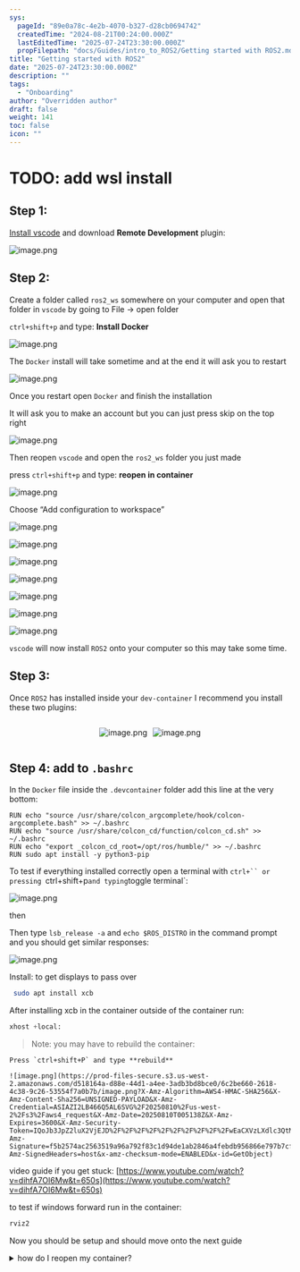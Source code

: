 ```yaml
---
sys:
  pageId: "89e0a78c-4e2b-4070-b327-d28cb0694742"
  createdTime: "2024-08-21T00:24:00.000Z"
  lastEditedTime: "2025-07-24T23:30:00.000Z"
  propFilepath: "docs/Guides/intro_to_ROS2/Getting started with ROS2.md"
title: "Getting started with ROS2"
date: "2025-07-24T23:30:00.000Z"
description: ""
tags:
  - "Onboarding"
author: "Overridden author"
draft: false
weight: 141
toc: false
icon: ""
---
```


# TODO: add wsl install

## Step 1:

[Install vscode](https://code.visualstudio.com/download) and download **Remote Development** plugin:

![image.png](https://prod-files-secure.s3.us-west-2.amazonaws.com/d518164a-d88e-44d1-a4ee-3adb3bd8bce0/efb52993-1881-4a40-b95e-6f020334f022/image.png?X-Amz-Algorithm=AWS4-HMAC-SHA256&X-Amz-Content-Sha256=UNSIGNED-PAYLOAD&X-Amz-Credential=ASIAZI2LB466URRYOB53%2F20250810%2Fus-west-2%2Fs3%2Faws4_request&X-Amz-Date=20250810T005133Z&X-Amz-Expires=3600&X-Amz-Security-Token=IQoJb3JpZ2luX2VjEJD%2F%2F%2F%2F%2F%2F%2F%2F%2F%2FwEaCXVzLXdlc3QtMiJGMEQCIFc9XoQnR8xN3sCakMi%2BYtEd%2BjEgqkusExcrKStmtWRXAiAVoQa0fW9ifr3sM0KLMubVGQE2XNRgGiDSDxITjqrnlSqIBAjJ%2F%2F%2F%2F%2F%2F%2F%2F%2F%2F8BEAAaDDYzNzQyMzE4MzgwNSIMNGOqPDd33EYD5HBUKtwD4FiUP65chEFWsaApGdaG2e6JODXncTr5yqXVd8PnVxhjMDDkx38thn8g14LiwjWqhLDdRBqPIyOZ3M7cIuM8r7USFgnalM%2B4qLOj%2BXF65UL7jbzEDKod6jE75KSrp%2FqdaHN85wvj%2FJcO0OLVYmV3U4K%2FH9p1BxM7EvSqJx%2Fyey5yEZCCn4EYftnV1AK1dafoyKpbsOFmHBxVvUYtje4wQU%2FOxdurOyo7k56hKhQQJSg3GDgWORveqoQmtHd4UjPHlssZ05ib%2BSStsiAgA9iYgYKM8L75uEvghuZqvefMZKcfz53Fvy7KJCAOAXeXUC%2FF3avgr5bjCKMHagS7bezIopAgqpfisNlP6P0I0a2zZ1TUW%2BhkBI1m615dwj8DxgH%2F7RtSiryMxVR9V%2BoaPM%2FvY0AjTRzC7J4VOnWrN1g5yWfOk6lvYzwZRS4kpTSR7IgvOB8kysHnbbEGb82Yu8hXXT9LAsvfd4x4mknBiviS1%2BnYVSjC%2BLE5FVNgK4j3JN2oYWToHkAIDyy7ZbQStu0lr4c5DviC2NdcIg5zQc9HeCwVBI4AyF1VemAVcoi5XjeWMthrndD%2BYJTqaFRbTRtOHwscpN5ilyOnqNeHIBXeBKYI7AjAgUhGfAAWUFcwurLfxAY6pgGUCKelCQ9nZ9Bj158JSivbG%2Fa1MKjHfn29jCRWepO3FWTFEGDoBxzZUt1MlMlIWWbgwy2qgiqwDi9wyIyU55JgNKy6AMyo2iz2XwlxUK%2Bhw0bm6SB5qOtmWa5XPluNlAtINmfQjKUtJPsYlpZ2GP4J0KQyL72LQ%2BL8VMPueFw%2FxBhB%2F9MK0w%2FK5NrTs%2BKkE%2FXDAWmRJJpM4Ey42Vu0vJe9yX9YAOjF&X-Amz-Signature=8cb73f29281494f1e9ba010e120d5f12f2bf3431d8a25525e5d3a4245f258721&X-Amz-SignedHeaders=host&x-amz-checksum-mode=ENABLED&x-id=GetObject)

## Step 2:

Create a folder called `ros2_ws` somewhere on your computer and open that folder in `vscode` by going to File → open folder 

`ctrl+shift+p` and type: **Install Docker**

![image.png](https://prod-files-secure.s3.us-west-2.amazonaws.com/d518164a-d88e-44d1-a4ee-3adb3bd8bce0/2269dc0e-1cd5-47ff-bceb-c04ad9b2eab0/image.png?X-Amz-Algorithm=AWS4-HMAC-SHA256&X-Amz-Content-Sha256=UNSIGNED-PAYLOAD&X-Amz-Credential=ASIAZI2LB466URRYOB53%2F20250810%2Fus-west-2%2Fs3%2Faws4_request&X-Amz-Date=20250810T005133Z&X-Amz-Expires=3600&X-Amz-Security-Token=IQoJb3JpZ2luX2VjEJD%2F%2F%2F%2F%2F%2F%2F%2F%2F%2FwEaCXVzLXdlc3QtMiJGMEQCIFc9XoQnR8xN3sCakMi%2BYtEd%2BjEgqkusExcrKStmtWRXAiAVoQa0fW9ifr3sM0KLMubVGQE2XNRgGiDSDxITjqrnlSqIBAjJ%2F%2F%2F%2F%2F%2F%2F%2F%2F%2F8BEAAaDDYzNzQyMzE4MzgwNSIMNGOqPDd33EYD5HBUKtwD4FiUP65chEFWsaApGdaG2e6JODXncTr5yqXVd8PnVxhjMDDkx38thn8g14LiwjWqhLDdRBqPIyOZ3M7cIuM8r7USFgnalM%2B4qLOj%2BXF65UL7jbzEDKod6jE75KSrp%2FqdaHN85wvj%2FJcO0OLVYmV3U4K%2FH9p1BxM7EvSqJx%2Fyey5yEZCCn4EYftnV1AK1dafoyKpbsOFmHBxVvUYtje4wQU%2FOxdurOyo7k56hKhQQJSg3GDgWORveqoQmtHd4UjPHlssZ05ib%2BSStsiAgA9iYgYKM8L75uEvghuZqvefMZKcfz53Fvy7KJCAOAXeXUC%2FF3avgr5bjCKMHagS7bezIopAgqpfisNlP6P0I0a2zZ1TUW%2BhkBI1m615dwj8DxgH%2F7RtSiryMxVR9V%2BoaPM%2FvY0AjTRzC7J4VOnWrN1g5yWfOk6lvYzwZRS4kpTSR7IgvOB8kysHnbbEGb82Yu8hXXT9LAsvfd4x4mknBiviS1%2BnYVSjC%2BLE5FVNgK4j3JN2oYWToHkAIDyy7ZbQStu0lr4c5DviC2NdcIg5zQc9HeCwVBI4AyF1VemAVcoi5XjeWMthrndD%2BYJTqaFRbTRtOHwscpN5ilyOnqNeHIBXeBKYI7AjAgUhGfAAWUFcwurLfxAY6pgGUCKelCQ9nZ9Bj158JSivbG%2Fa1MKjHfn29jCRWepO3FWTFEGDoBxzZUt1MlMlIWWbgwy2qgiqwDi9wyIyU55JgNKy6AMyo2iz2XwlxUK%2Bhw0bm6SB5qOtmWa5XPluNlAtINmfQjKUtJPsYlpZ2GP4J0KQyL72LQ%2BL8VMPueFw%2FxBhB%2F9MK0w%2FK5NrTs%2BKkE%2FXDAWmRJJpM4Ey42Vu0vJe9yX9YAOjF&X-Amz-Signature=a88f3a2dc2a1bb6c2a634c37a060f35ff2f7cf6cf9aa059b6d7eeb4ba28e29a5&X-Amz-SignedHeaders=host&x-amz-checksum-mode=ENABLED&x-id=GetObject)

The `Docker` install will take sometime and at the end it will ask you to restart

![image.png](https://prod-files-secure.s3.us-west-2.amazonaws.com/d518164a-d88e-44d1-a4ee-3adb3bd8bce0/ed233f78-be33-4b1f-b89c-9c346c0e961e/image.png?X-Amz-Algorithm=AWS4-HMAC-SHA256&X-Amz-Content-Sha256=UNSIGNED-PAYLOAD&X-Amz-Credential=ASIAZI2LB466URRYOB53%2F20250810%2Fus-west-2%2Fs3%2Faws4_request&X-Amz-Date=20250810T005133Z&X-Amz-Expires=3600&X-Amz-Security-Token=IQoJb3JpZ2luX2VjEJD%2F%2F%2F%2F%2F%2F%2F%2F%2F%2FwEaCXVzLXdlc3QtMiJGMEQCIFc9XoQnR8xN3sCakMi%2BYtEd%2BjEgqkusExcrKStmtWRXAiAVoQa0fW9ifr3sM0KLMubVGQE2XNRgGiDSDxITjqrnlSqIBAjJ%2F%2F%2F%2F%2F%2F%2F%2F%2F%2F8BEAAaDDYzNzQyMzE4MzgwNSIMNGOqPDd33EYD5HBUKtwD4FiUP65chEFWsaApGdaG2e6JODXncTr5yqXVd8PnVxhjMDDkx38thn8g14LiwjWqhLDdRBqPIyOZ3M7cIuM8r7USFgnalM%2B4qLOj%2BXF65UL7jbzEDKod6jE75KSrp%2FqdaHN85wvj%2FJcO0OLVYmV3U4K%2FH9p1BxM7EvSqJx%2Fyey5yEZCCn4EYftnV1AK1dafoyKpbsOFmHBxVvUYtje4wQU%2FOxdurOyo7k56hKhQQJSg3GDgWORveqoQmtHd4UjPHlssZ05ib%2BSStsiAgA9iYgYKM8L75uEvghuZqvefMZKcfz53Fvy7KJCAOAXeXUC%2FF3avgr5bjCKMHagS7bezIopAgqpfisNlP6P0I0a2zZ1TUW%2BhkBI1m615dwj8DxgH%2F7RtSiryMxVR9V%2BoaPM%2FvY0AjTRzC7J4VOnWrN1g5yWfOk6lvYzwZRS4kpTSR7IgvOB8kysHnbbEGb82Yu8hXXT9LAsvfd4x4mknBiviS1%2BnYVSjC%2BLE5FVNgK4j3JN2oYWToHkAIDyy7ZbQStu0lr4c5DviC2NdcIg5zQc9HeCwVBI4AyF1VemAVcoi5XjeWMthrndD%2BYJTqaFRbTRtOHwscpN5ilyOnqNeHIBXeBKYI7AjAgUhGfAAWUFcwurLfxAY6pgGUCKelCQ9nZ9Bj158JSivbG%2Fa1MKjHfn29jCRWepO3FWTFEGDoBxzZUt1MlMlIWWbgwy2qgiqwDi9wyIyU55JgNKy6AMyo2iz2XwlxUK%2Bhw0bm6SB5qOtmWa5XPluNlAtINmfQjKUtJPsYlpZ2GP4J0KQyL72LQ%2BL8VMPueFw%2FxBhB%2F9MK0w%2FK5NrTs%2BKkE%2FXDAWmRJJpM4Ey42Vu0vJe9yX9YAOjF&X-Amz-Signature=8880492629cf4e746d2980e9d78bd04af271658dc32b65698d961c02f4ea26f9&X-Amz-SignedHeaders=host&x-amz-checksum-mode=ENABLED&x-id=GetObject)

Once you restart open `Docker` and finish the installation

It will ask you to make an account but you can just press skip on the top right

![image.png](https://prod-files-secure.s3.us-west-2.amazonaws.com/d518164a-d88e-44d1-a4ee-3adb3bd8bce0/21010ad9-1659-4fd9-9f59-9932a09b2a3d/image.png?X-Amz-Algorithm=AWS4-HMAC-SHA256&X-Amz-Content-Sha256=UNSIGNED-PAYLOAD&X-Amz-Credential=ASIAZI2LB466URRYOB53%2F20250810%2Fus-west-2%2Fs3%2Faws4_request&X-Amz-Date=20250810T005133Z&X-Amz-Expires=3600&X-Amz-Security-Token=IQoJb3JpZ2luX2VjEJD%2F%2F%2F%2F%2F%2F%2F%2F%2F%2FwEaCXVzLXdlc3QtMiJGMEQCIFc9XoQnR8xN3sCakMi%2BYtEd%2BjEgqkusExcrKStmtWRXAiAVoQa0fW9ifr3sM0KLMubVGQE2XNRgGiDSDxITjqrnlSqIBAjJ%2F%2F%2F%2F%2F%2F%2F%2F%2F%2F8BEAAaDDYzNzQyMzE4MzgwNSIMNGOqPDd33EYD5HBUKtwD4FiUP65chEFWsaApGdaG2e6JODXncTr5yqXVd8PnVxhjMDDkx38thn8g14LiwjWqhLDdRBqPIyOZ3M7cIuM8r7USFgnalM%2B4qLOj%2BXF65UL7jbzEDKod6jE75KSrp%2FqdaHN85wvj%2FJcO0OLVYmV3U4K%2FH9p1BxM7EvSqJx%2Fyey5yEZCCn4EYftnV1AK1dafoyKpbsOFmHBxVvUYtje4wQU%2FOxdurOyo7k56hKhQQJSg3GDgWORveqoQmtHd4UjPHlssZ05ib%2BSStsiAgA9iYgYKM8L75uEvghuZqvefMZKcfz53Fvy7KJCAOAXeXUC%2FF3avgr5bjCKMHagS7bezIopAgqpfisNlP6P0I0a2zZ1TUW%2BhkBI1m615dwj8DxgH%2F7RtSiryMxVR9V%2BoaPM%2FvY0AjTRzC7J4VOnWrN1g5yWfOk6lvYzwZRS4kpTSR7IgvOB8kysHnbbEGb82Yu8hXXT9LAsvfd4x4mknBiviS1%2BnYVSjC%2BLE5FVNgK4j3JN2oYWToHkAIDyy7ZbQStu0lr4c5DviC2NdcIg5zQc9HeCwVBI4AyF1VemAVcoi5XjeWMthrndD%2BYJTqaFRbTRtOHwscpN5ilyOnqNeHIBXeBKYI7AjAgUhGfAAWUFcwurLfxAY6pgGUCKelCQ9nZ9Bj158JSivbG%2Fa1MKjHfn29jCRWepO3FWTFEGDoBxzZUt1MlMlIWWbgwy2qgiqwDi9wyIyU55JgNKy6AMyo2iz2XwlxUK%2Bhw0bm6SB5qOtmWa5XPluNlAtINmfQjKUtJPsYlpZ2GP4J0KQyL72LQ%2BL8VMPueFw%2FxBhB%2F9MK0w%2FK5NrTs%2BKkE%2FXDAWmRJJpM4Ey42Vu0vJe9yX9YAOjF&X-Amz-Signature=fa4e2654a45c34d0bec384dd9eabebec38a41231cd8b4fb7fc6ed7bd48c46951&X-Amz-SignedHeaders=host&x-amz-checksum-mode=ENABLED&x-id=GetObject)

Then reopen `vscode` and open the `ros2_ws` folder you just made

press `ctrl+shift+p` and type: **reopen in container**

![image.png](https://prod-files-secure.s3.us-west-2.amazonaws.com/d518164a-d88e-44d1-a4ee-3adb3bd8bce0/4e93b8c2-41ad-488c-8095-c74205196118/image.png?X-Amz-Algorithm=AWS4-HMAC-SHA256&X-Amz-Content-Sha256=UNSIGNED-PAYLOAD&X-Amz-Credential=ASIAZI2LB466URRYOB53%2F20250810%2Fus-west-2%2Fs3%2Faws4_request&X-Amz-Date=20250810T005133Z&X-Amz-Expires=3600&X-Amz-Security-Token=IQoJb3JpZ2luX2VjEJD%2F%2F%2F%2F%2F%2F%2F%2F%2F%2FwEaCXVzLXdlc3QtMiJGMEQCIFc9XoQnR8xN3sCakMi%2BYtEd%2BjEgqkusExcrKStmtWRXAiAVoQa0fW9ifr3sM0KLMubVGQE2XNRgGiDSDxITjqrnlSqIBAjJ%2F%2F%2F%2F%2F%2F%2F%2F%2F%2F8BEAAaDDYzNzQyMzE4MzgwNSIMNGOqPDd33EYD5HBUKtwD4FiUP65chEFWsaApGdaG2e6JODXncTr5yqXVd8PnVxhjMDDkx38thn8g14LiwjWqhLDdRBqPIyOZ3M7cIuM8r7USFgnalM%2B4qLOj%2BXF65UL7jbzEDKod6jE75KSrp%2FqdaHN85wvj%2FJcO0OLVYmV3U4K%2FH9p1BxM7EvSqJx%2Fyey5yEZCCn4EYftnV1AK1dafoyKpbsOFmHBxVvUYtje4wQU%2FOxdurOyo7k56hKhQQJSg3GDgWORveqoQmtHd4UjPHlssZ05ib%2BSStsiAgA9iYgYKM8L75uEvghuZqvefMZKcfz53Fvy7KJCAOAXeXUC%2FF3avgr5bjCKMHagS7bezIopAgqpfisNlP6P0I0a2zZ1TUW%2BhkBI1m615dwj8DxgH%2F7RtSiryMxVR9V%2BoaPM%2FvY0AjTRzC7J4VOnWrN1g5yWfOk6lvYzwZRS4kpTSR7IgvOB8kysHnbbEGb82Yu8hXXT9LAsvfd4x4mknBiviS1%2BnYVSjC%2BLE5FVNgK4j3JN2oYWToHkAIDyy7ZbQStu0lr4c5DviC2NdcIg5zQc9HeCwVBI4AyF1VemAVcoi5XjeWMthrndD%2BYJTqaFRbTRtOHwscpN5ilyOnqNeHIBXeBKYI7AjAgUhGfAAWUFcwurLfxAY6pgGUCKelCQ9nZ9Bj158JSivbG%2Fa1MKjHfn29jCRWepO3FWTFEGDoBxzZUt1MlMlIWWbgwy2qgiqwDi9wyIyU55JgNKy6AMyo2iz2XwlxUK%2Bhw0bm6SB5qOtmWa5XPluNlAtINmfQjKUtJPsYlpZ2GP4J0KQyL72LQ%2BL8VMPueFw%2FxBhB%2F9MK0w%2FK5NrTs%2BKkE%2FXDAWmRJJpM4Ey42Vu0vJe9yX9YAOjF&X-Amz-Signature=fb4755be44d03ec0d5b3408fee42f9d62f1eb62d4a46b43bebdcccbfdcf6b036&X-Amz-SignedHeaders=host&x-amz-checksum-mode=ENABLED&x-id=GetObject)

Choose “Add configuration to workspace”

![image.png](https://prod-files-secure.s3.us-west-2.amazonaws.com/d518164a-d88e-44d1-a4ee-3adb3bd8bce0/9560b282-5060-4989-ba37-97e7b2c22476/image.png?X-Amz-Algorithm=AWS4-HMAC-SHA256&X-Amz-Content-Sha256=UNSIGNED-PAYLOAD&X-Amz-Credential=ASIAZI2LB466URRYOB53%2F20250810%2Fus-west-2%2Fs3%2Faws4_request&X-Amz-Date=20250810T005133Z&X-Amz-Expires=3600&X-Amz-Security-Token=IQoJb3JpZ2luX2VjEJD%2F%2F%2F%2F%2F%2F%2F%2F%2F%2FwEaCXVzLXdlc3QtMiJGMEQCIFc9XoQnR8xN3sCakMi%2BYtEd%2BjEgqkusExcrKStmtWRXAiAVoQa0fW9ifr3sM0KLMubVGQE2XNRgGiDSDxITjqrnlSqIBAjJ%2F%2F%2F%2F%2F%2F%2F%2F%2F%2F8BEAAaDDYzNzQyMzE4MzgwNSIMNGOqPDd33EYD5HBUKtwD4FiUP65chEFWsaApGdaG2e6JODXncTr5yqXVd8PnVxhjMDDkx38thn8g14LiwjWqhLDdRBqPIyOZ3M7cIuM8r7USFgnalM%2B4qLOj%2BXF65UL7jbzEDKod6jE75KSrp%2FqdaHN85wvj%2FJcO0OLVYmV3U4K%2FH9p1BxM7EvSqJx%2Fyey5yEZCCn4EYftnV1AK1dafoyKpbsOFmHBxVvUYtje4wQU%2FOxdurOyo7k56hKhQQJSg3GDgWORveqoQmtHd4UjPHlssZ05ib%2BSStsiAgA9iYgYKM8L75uEvghuZqvefMZKcfz53Fvy7KJCAOAXeXUC%2FF3avgr5bjCKMHagS7bezIopAgqpfisNlP6P0I0a2zZ1TUW%2BhkBI1m615dwj8DxgH%2F7RtSiryMxVR9V%2BoaPM%2FvY0AjTRzC7J4VOnWrN1g5yWfOk6lvYzwZRS4kpTSR7IgvOB8kysHnbbEGb82Yu8hXXT9LAsvfd4x4mknBiviS1%2BnYVSjC%2BLE5FVNgK4j3JN2oYWToHkAIDyy7ZbQStu0lr4c5DviC2NdcIg5zQc9HeCwVBI4AyF1VemAVcoi5XjeWMthrndD%2BYJTqaFRbTRtOHwscpN5ilyOnqNeHIBXeBKYI7AjAgUhGfAAWUFcwurLfxAY6pgGUCKelCQ9nZ9Bj158JSivbG%2Fa1MKjHfn29jCRWepO3FWTFEGDoBxzZUt1MlMlIWWbgwy2qgiqwDi9wyIyU55JgNKy6AMyo2iz2XwlxUK%2Bhw0bm6SB5qOtmWa5XPluNlAtINmfQjKUtJPsYlpZ2GP4J0KQyL72LQ%2BL8VMPueFw%2FxBhB%2F9MK0w%2FK5NrTs%2BKkE%2FXDAWmRJJpM4Ey42Vu0vJe9yX9YAOjF&X-Amz-Signature=4f10f6d6215f550f2fe0b849ec51f143f22ee9f99946f351bcbe3c05ef67028e&X-Amz-SignedHeaders=host&x-amz-checksum-mode=ENABLED&x-id=GetObject)

![image.png](https://prod-files-secure.s3.us-west-2.amazonaws.com/d518164a-d88e-44d1-a4ee-3adb3bd8bce0/2ee63f81-886b-48e8-a553-dc6e5eac99e4/image.png?X-Amz-Algorithm=AWS4-HMAC-SHA256&X-Amz-Content-Sha256=UNSIGNED-PAYLOAD&X-Amz-Credential=ASIAZI2LB466URRYOB53%2F20250810%2Fus-west-2%2Fs3%2Faws4_request&X-Amz-Date=20250810T005133Z&X-Amz-Expires=3600&X-Amz-Security-Token=IQoJb3JpZ2luX2VjEJD%2F%2F%2F%2F%2F%2F%2F%2F%2F%2FwEaCXVzLXdlc3QtMiJGMEQCIFc9XoQnR8xN3sCakMi%2BYtEd%2BjEgqkusExcrKStmtWRXAiAVoQa0fW9ifr3sM0KLMubVGQE2XNRgGiDSDxITjqrnlSqIBAjJ%2F%2F%2F%2F%2F%2F%2F%2F%2F%2F8BEAAaDDYzNzQyMzE4MzgwNSIMNGOqPDd33EYD5HBUKtwD4FiUP65chEFWsaApGdaG2e6JODXncTr5yqXVd8PnVxhjMDDkx38thn8g14LiwjWqhLDdRBqPIyOZ3M7cIuM8r7USFgnalM%2B4qLOj%2BXF65UL7jbzEDKod6jE75KSrp%2FqdaHN85wvj%2FJcO0OLVYmV3U4K%2FH9p1BxM7EvSqJx%2Fyey5yEZCCn4EYftnV1AK1dafoyKpbsOFmHBxVvUYtje4wQU%2FOxdurOyo7k56hKhQQJSg3GDgWORveqoQmtHd4UjPHlssZ05ib%2BSStsiAgA9iYgYKM8L75uEvghuZqvefMZKcfz53Fvy7KJCAOAXeXUC%2FF3avgr5bjCKMHagS7bezIopAgqpfisNlP6P0I0a2zZ1TUW%2BhkBI1m615dwj8DxgH%2F7RtSiryMxVR9V%2BoaPM%2FvY0AjTRzC7J4VOnWrN1g5yWfOk6lvYzwZRS4kpTSR7IgvOB8kysHnbbEGb82Yu8hXXT9LAsvfd4x4mknBiviS1%2BnYVSjC%2BLE5FVNgK4j3JN2oYWToHkAIDyy7ZbQStu0lr4c5DviC2NdcIg5zQc9HeCwVBI4AyF1VemAVcoi5XjeWMthrndD%2BYJTqaFRbTRtOHwscpN5ilyOnqNeHIBXeBKYI7AjAgUhGfAAWUFcwurLfxAY6pgGUCKelCQ9nZ9Bj158JSivbG%2Fa1MKjHfn29jCRWepO3FWTFEGDoBxzZUt1MlMlIWWbgwy2qgiqwDi9wyIyU55JgNKy6AMyo2iz2XwlxUK%2Bhw0bm6SB5qOtmWa5XPluNlAtINmfQjKUtJPsYlpZ2GP4J0KQyL72LQ%2BL8VMPueFw%2FxBhB%2F9MK0w%2FK5NrTs%2BKkE%2FXDAWmRJJpM4Ey42Vu0vJe9yX9YAOjF&X-Amz-Signature=a70ff968629f75d098eecf2edcfed61c3740995122c92fbcd207aee40a1fd2c2&X-Amz-SignedHeaders=host&x-amz-checksum-mode=ENABLED&x-id=GetObject)

![image.png](https://prod-files-secure.s3.us-west-2.amazonaws.com/d518164a-d88e-44d1-a4ee-3adb3bd8bce0/e0fd626c-c8b6-4b2c-95d1-fa4c26514504/image.png?X-Amz-Algorithm=AWS4-HMAC-SHA256&X-Amz-Content-Sha256=UNSIGNED-PAYLOAD&X-Amz-Credential=ASIAZI2LB466URRYOB53%2F20250810%2Fus-west-2%2Fs3%2Faws4_request&X-Amz-Date=20250810T005133Z&X-Amz-Expires=3600&X-Amz-Security-Token=IQoJb3JpZ2luX2VjEJD%2F%2F%2F%2F%2F%2F%2F%2F%2F%2FwEaCXVzLXdlc3QtMiJGMEQCIFc9XoQnR8xN3sCakMi%2BYtEd%2BjEgqkusExcrKStmtWRXAiAVoQa0fW9ifr3sM0KLMubVGQE2XNRgGiDSDxITjqrnlSqIBAjJ%2F%2F%2F%2F%2F%2F%2F%2F%2F%2F8BEAAaDDYzNzQyMzE4MzgwNSIMNGOqPDd33EYD5HBUKtwD4FiUP65chEFWsaApGdaG2e6JODXncTr5yqXVd8PnVxhjMDDkx38thn8g14LiwjWqhLDdRBqPIyOZ3M7cIuM8r7USFgnalM%2B4qLOj%2BXF65UL7jbzEDKod6jE75KSrp%2FqdaHN85wvj%2FJcO0OLVYmV3U4K%2FH9p1BxM7EvSqJx%2Fyey5yEZCCn4EYftnV1AK1dafoyKpbsOFmHBxVvUYtje4wQU%2FOxdurOyo7k56hKhQQJSg3GDgWORveqoQmtHd4UjPHlssZ05ib%2BSStsiAgA9iYgYKM8L75uEvghuZqvefMZKcfz53Fvy7KJCAOAXeXUC%2FF3avgr5bjCKMHagS7bezIopAgqpfisNlP6P0I0a2zZ1TUW%2BhkBI1m615dwj8DxgH%2F7RtSiryMxVR9V%2BoaPM%2FvY0AjTRzC7J4VOnWrN1g5yWfOk6lvYzwZRS4kpTSR7IgvOB8kysHnbbEGb82Yu8hXXT9LAsvfd4x4mknBiviS1%2BnYVSjC%2BLE5FVNgK4j3JN2oYWToHkAIDyy7ZbQStu0lr4c5DviC2NdcIg5zQc9HeCwVBI4AyF1VemAVcoi5XjeWMthrndD%2BYJTqaFRbTRtOHwscpN5ilyOnqNeHIBXeBKYI7AjAgUhGfAAWUFcwurLfxAY6pgGUCKelCQ9nZ9Bj158JSivbG%2Fa1MKjHfn29jCRWepO3FWTFEGDoBxzZUt1MlMlIWWbgwy2qgiqwDi9wyIyU55JgNKy6AMyo2iz2XwlxUK%2Bhw0bm6SB5qOtmWa5XPluNlAtINmfQjKUtJPsYlpZ2GP4J0KQyL72LQ%2BL8VMPueFw%2FxBhB%2F9MK0w%2FK5NrTs%2BKkE%2FXDAWmRJJpM4Ey42Vu0vJe9yX9YAOjF&X-Amz-Signature=9e9eea8b1eee0885c9ac9d1e23b88022181fd849bc66653c838dddf3c1bab127&X-Amz-SignedHeaders=host&x-amz-checksum-mode=ENABLED&x-id=GetObject)

![image.png](https://prod-files-secure.s3.us-west-2.amazonaws.com/d518164a-d88e-44d1-a4ee-3adb3bd8bce0/a2e13f50-d2ab-4719-a4c2-7ced634bfc9d/image.png?X-Amz-Algorithm=AWS4-HMAC-SHA256&X-Amz-Content-Sha256=UNSIGNED-PAYLOAD&X-Amz-Credential=ASIAZI2LB466URRYOB53%2F20250810%2Fus-west-2%2Fs3%2Faws4_request&X-Amz-Date=20250810T005133Z&X-Amz-Expires=3600&X-Amz-Security-Token=IQoJb3JpZ2luX2VjEJD%2F%2F%2F%2F%2F%2F%2F%2F%2F%2FwEaCXVzLXdlc3QtMiJGMEQCIFc9XoQnR8xN3sCakMi%2BYtEd%2BjEgqkusExcrKStmtWRXAiAVoQa0fW9ifr3sM0KLMubVGQE2XNRgGiDSDxITjqrnlSqIBAjJ%2F%2F%2F%2F%2F%2F%2F%2F%2F%2F8BEAAaDDYzNzQyMzE4MzgwNSIMNGOqPDd33EYD5HBUKtwD4FiUP65chEFWsaApGdaG2e6JODXncTr5yqXVd8PnVxhjMDDkx38thn8g14LiwjWqhLDdRBqPIyOZ3M7cIuM8r7USFgnalM%2B4qLOj%2BXF65UL7jbzEDKod6jE75KSrp%2FqdaHN85wvj%2FJcO0OLVYmV3U4K%2FH9p1BxM7EvSqJx%2Fyey5yEZCCn4EYftnV1AK1dafoyKpbsOFmHBxVvUYtje4wQU%2FOxdurOyo7k56hKhQQJSg3GDgWORveqoQmtHd4UjPHlssZ05ib%2BSStsiAgA9iYgYKM8L75uEvghuZqvefMZKcfz53Fvy7KJCAOAXeXUC%2FF3avgr5bjCKMHagS7bezIopAgqpfisNlP6P0I0a2zZ1TUW%2BhkBI1m615dwj8DxgH%2F7RtSiryMxVR9V%2BoaPM%2FvY0AjTRzC7J4VOnWrN1g5yWfOk6lvYzwZRS4kpTSR7IgvOB8kysHnbbEGb82Yu8hXXT9LAsvfd4x4mknBiviS1%2BnYVSjC%2BLE5FVNgK4j3JN2oYWToHkAIDyy7ZbQStu0lr4c5DviC2NdcIg5zQc9HeCwVBI4AyF1VemAVcoi5XjeWMthrndD%2BYJTqaFRbTRtOHwscpN5ilyOnqNeHIBXeBKYI7AjAgUhGfAAWUFcwurLfxAY6pgGUCKelCQ9nZ9Bj158JSivbG%2Fa1MKjHfn29jCRWepO3FWTFEGDoBxzZUt1MlMlIWWbgwy2qgiqwDi9wyIyU55JgNKy6AMyo2iz2XwlxUK%2Bhw0bm6SB5qOtmWa5XPluNlAtINmfQjKUtJPsYlpZ2GP4J0KQyL72LQ%2BL8VMPueFw%2FxBhB%2F9MK0w%2FK5NrTs%2BKkE%2FXDAWmRJJpM4Ey42Vu0vJe9yX9YAOjF&X-Amz-Signature=fa7ad167b01542b117f30f24bc12c29627e764bde4906250f72b083491953b71&X-Amz-SignedHeaders=host&x-amz-checksum-mode=ENABLED&x-id=GetObject)

![image.png](https://prod-files-secure.s3.us-west-2.amazonaws.com/d518164a-d88e-44d1-a4ee-3adb3bd8bce0/6cc478ad-aaba-4bf7-9fcc-403277ab896c/image.png?X-Amz-Algorithm=AWS4-HMAC-SHA256&X-Amz-Content-Sha256=UNSIGNED-PAYLOAD&X-Amz-Credential=ASIAZI2LB466URRYOB53%2F20250810%2Fus-west-2%2Fs3%2Faws4_request&X-Amz-Date=20250810T005133Z&X-Amz-Expires=3600&X-Amz-Security-Token=IQoJb3JpZ2luX2VjEJD%2F%2F%2F%2F%2F%2F%2F%2F%2F%2FwEaCXVzLXdlc3QtMiJGMEQCIFc9XoQnR8xN3sCakMi%2BYtEd%2BjEgqkusExcrKStmtWRXAiAVoQa0fW9ifr3sM0KLMubVGQE2XNRgGiDSDxITjqrnlSqIBAjJ%2F%2F%2F%2F%2F%2F%2F%2F%2F%2F8BEAAaDDYzNzQyMzE4MzgwNSIMNGOqPDd33EYD5HBUKtwD4FiUP65chEFWsaApGdaG2e6JODXncTr5yqXVd8PnVxhjMDDkx38thn8g14LiwjWqhLDdRBqPIyOZ3M7cIuM8r7USFgnalM%2B4qLOj%2BXF65UL7jbzEDKod6jE75KSrp%2FqdaHN85wvj%2FJcO0OLVYmV3U4K%2FH9p1BxM7EvSqJx%2Fyey5yEZCCn4EYftnV1AK1dafoyKpbsOFmHBxVvUYtje4wQU%2FOxdurOyo7k56hKhQQJSg3GDgWORveqoQmtHd4UjPHlssZ05ib%2BSStsiAgA9iYgYKM8L75uEvghuZqvefMZKcfz53Fvy7KJCAOAXeXUC%2FF3avgr5bjCKMHagS7bezIopAgqpfisNlP6P0I0a2zZ1TUW%2BhkBI1m615dwj8DxgH%2F7RtSiryMxVR9V%2BoaPM%2FvY0AjTRzC7J4VOnWrN1g5yWfOk6lvYzwZRS4kpTSR7IgvOB8kysHnbbEGb82Yu8hXXT9LAsvfd4x4mknBiviS1%2BnYVSjC%2BLE5FVNgK4j3JN2oYWToHkAIDyy7ZbQStu0lr4c5DviC2NdcIg5zQc9HeCwVBI4AyF1VemAVcoi5XjeWMthrndD%2BYJTqaFRbTRtOHwscpN5ilyOnqNeHIBXeBKYI7AjAgUhGfAAWUFcwurLfxAY6pgGUCKelCQ9nZ9Bj158JSivbG%2Fa1MKjHfn29jCRWepO3FWTFEGDoBxzZUt1MlMlIWWbgwy2qgiqwDi9wyIyU55JgNKy6AMyo2iz2XwlxUK%2Bhw0bm6SB5qOtmWa5XPluNlAtINmfQjKUtJPsYlpZ2GP4J0KQyL72LQ%2BL8VMPueFw%2FxBhB%2F9MK0w%2FK5NrTs%2BKkE%2FXDAWmRJJpM4Ey42Vu0vJe9yX9YAOjF&X-Amz-Signature=c20b86a3f68fa4671b5b73b2fa7f8e5ff496b7ec291b546c06cd593af01049ad&X-Amz-SignedHeaders=host&x-amz-checksum-mode=ENABLED&x-id=GetObject)

![image.png](https://prod-files-secure.s3.us-west-2.amazonaws.com/d518164a-d88e-44d1-a4ee-3adb3bd8bce0/53255b28-f75e-430f-b9e3-c0ac8577e42b/image.png?X-Amz-Algorithm=AWS4-HMAC-SHA256&X-Amz-Content-Sha256=UNSIGNED-PAYLOAD&X-Amz-Credential=ASIAZI2LB466URRYOB53%2F20250810%2Fus-west-2%2Fs3%2Faws4_request&X-Amz-Date=20250810T005133Z&X-Amz-Expires=3600&X-Amz-Security-Token=IQoJb3JpZ2luX2VjEJD%2F%2F%2F%2F%2F%2F%2F%2F%2F%2FwEaCXVzLXdlc3QtMiJGMEQCIFc9XoQnR8xN3sCakMi%2BYtEd%2BjEgqkusExcrKStmtWRXAiAVoQa0fW9ifr3sM0KLMubVGQE2XNRgGiDSDxITjqrnlSqIBAjJ%2F%2F%2F%2F%2F%2F%2F%2F%2F%2F8BEAAaDDYzNzQyMzE4MzgwNSIMNGOqPDd33EYD5HBUKtwD4FiUP65chEFWsaApGdaG2e6JODXncTr5yqXVd8PnVxhjMDDkx38thn8g14LiwjWqhLDdRBqPIyOZ3M7cIuM8r7USFgnalM%2B4qLOj%2BXF65UL7jbzEDKod6jE75KSrp%2FqdaHN85wvj%2FJcO0OLVYmV3U4K%2FH9p1BxM7EvSqJx%2Fyey5yEZCCn4EYftnV1AK1dafoyKpbsOFmHBxVvUYtje4wQU%2FOxdurOyo7k56hKhQQJSg3GDgWORveqoQmtHd4UjPHlssZ05ib%2BSStsiAgA9iYgYKM8L75uEvghuZqvefMZKcfz53Fvy7KJCAOAXeXUC%2FF3avgr5bjCKMHagS7bezIopAgqpfisNlP6P0I0a2zZ1TUW%2BhkBI1m615dwj8DxgH%2F7RtSiryMxVR9V%2BoaPM%2FvY0AjTRzC7J4VOnWrN1g5yWfOk6lvYzwZRS4kpTSR7IgvOB8kysHnbbEGb82Yu8hXXT9LAsvfd4x4mknBiviS1%2BnYVSjC%2BLE5FVNgK4j3JN2oYWToHkAIDyy7ZbQStu0lr4c5DviC2NdcIg5zQc9HeCwVBI4AyF1VemAVcoi5XjeWMthrndD%2BYJTqaFRbTRtOHwscpN5ilyOnqNeHIBXeBKYI7AjAgUhGfAAWUFcwurLfxAY6pgGUCKelCQ9nZ9Bj158JSivbG%2Fa1MKjHfn29jCRWepO3FWTFEGDoBxzZUt1MlMlIWWbgwy2qgiqwDi9wyIyU55JgNKy6AMyo2iz2XwlxUK%2Bhw0bm6SB5qOtmWa5XPluNlAtINmfQjKUtJPsYlpZ2GP4J0KQyL72LQ%2BL8VMPueFw%2FxBhB%2F9MK0w%2FK5NrTs%2BKkE%2FXDAWmRJJpM4Ey42Vu0vJe9yX9YAOjF&X-Amz-Signature=ea935f36e89a95e017f3410c5d3b99ca51c21db94540dfc2be6348f6e224af36&X-Amz-SignedHeaders=host&x-amz-checksum-mode=ENABLED&x-id=GetObject)

![image.png](https://prod-files-secure.s3.us-west-2.amazonaws.com/d518164a-d88e-44d1-a4ee-3adb3bd8bce0/7c562767-5af9-4ffb-97d1-327bcdf4ee00/image.png?X-Amz-Algorithm=AWS4-HMAC-SHA256&X-Amz-Content-Sha256=UNSIGNED-PAYLOAD&X-Amz-Credential=ASIAZI2LB466URRYOB53%2F20250810%2Fus-west-2%2Fs3%2Faws4_request&X-Amz-Date=20250810T005133Z&X-Amz-Expires=3600&X-Amz-Security-Token=IQoJb3JpZ2luX2VjEJD%2F%2F%2F%2F%2F%2F%2F%2F%2F%2FwEaCXVzLXdlc3QtMiJGMEQCIFc9XoQnR8xN3sCakMi%2BYtEd%2BjEgqkusExcrKStmtWRXAiAVoQa0fW9ifr3sM0KLMubVGQE2XNRgGiDSDxITjqrnlSqIBAjJ%2F%2F%2F%2F%2F%2F%2F%2F%2F%2F8BEAAaDDYzNzQyMzE4MzgwNSIMNGOqPDd33EYD5HBUKtwD4FiUP65chEFWsaApGdaG2e6JODXncTr5yqXVd8PnVxhjMDDkx38thn8g14LiwjWqhLDdRBqPIyOZ3M7cIuM8r7USFgnalM%2B4qLOj%2BXF65UL7jbzEDKod6jE75KSrp%2FqdaHN85wvj%2FJcO0OLVYmV3U4K%2FH9p1BxM7EvSqJx%2Fyey5yEZCCn4EYftnV1AK1dafoyKpbsOFmHBxVvUYtje4wQU%2FOxdurOyo7k56hKhQQJSg3GDgWORveqoQmtHd4UjPHlssZ05ib%2BSStsiAgA9iYgYKM8L75uEvghuZqvefMZKcfz53Fvy7KJCAOAXeXUC%2FF3avgr5bjCKMHagS7bezIopAgqpfisNlP6P0I0a2zZ1TUW%2BhkBI1m615dwj8DxgH%2F7RtSiryMxVR9V%2BoaPM%2FvY0AjTRzC7J4VOnWrN1g5yWfOk6lvYzwZRS4kpTSR7IgvOB8kysHnbbEGb82Yu8hXXT9LAsvfd4x4mknBiviS1%2BnYVSjC%2BLE5FVNgK4j3JN2oYWToHkAIDyy7ZbQStu0lr4c5DviC2NdcIg5zQc9HeCwVBI4AyF1VemAVcoi5XjeWMthrndD%2BYJTqaFRbTRtOHwscpN5ilyOnqNeHIBXeBKYI7AjAgUhGfAAWUFcwurLfxAY6pgGUCKelCQ9nZ9Bj158JSivbG%2Fa1MKjHfn29jCRWepO3FWTFEGDoBxzZUt1MlMlIWWbgwy2qgiqwDi9wyIyU55JgNKy6AMyo2iz2XwlxUK%2Bhw0bm6SB5qOtmWa5XPluNlAtINmfQjKUtJPsYlpZ2GP4J0KQyL72LQ%2BL8VMPueFw%2FxBhB%2F9MK0w%2FK5NrTs%2BKkE%2FXDAWmRJJpM4Ey42Vu0vJe9yX9YAOjF&X-Amz-Signature=ba5c5a4d0b49aa319627850a50a10fd4a22f0d08ff7ae3fd31d0738fd4dfa5ee&X-Amz-SignedHeaders=host&x-amz-checksum-mode=ENABLED&x-id=GetObject)

`vscode` will now install `ROS2` onto your computer so this may take some time.

## Step 3:

Once `ROS2` has installed inside your `dev-container` I recommend you install these two plugins:

<div style="display: flex;flex-direction: row; column-gap:10px; max-width: 630px;justify-content: center;">
<div>

![image.png](https://prod-files-secure.s3.us-west-2.amazonaws.com/d518164a-d88e-44d1-a4ee-3adb3bd8bce0/3fc3d550-5a54-4ba1-ba6b-faa01cdb7369/image.png?X-Amz-Algorithm=AWS4-HMAC-SHA256&X-Amz-Content-Sha256=UNSIGNED-PAYLOAD&X-Amz-Credential=ASIAZI2LB466X7XTC6YU%2F20250810%2Fus-west-2%2Fs3%2Faws4_request&X-Amz-Date=20250810T005137Z&X-Amz-Expires=3600&X-Amz-Security-Token=IQoJb3JpZ2luX2VjEJD%2F%2F%2F%2F%2F%2F%2F%2F%2F%2FwEaCXVzLXdlc3QtMiJIMEYCIQCVEqX5EW8v87FZYkNHfQhR7xpVrH3va3XkKSGYNxSYNAIhAPI6eva8ETVOTs6nJkM1PJ%2BbN6mXXhQgzyUDdOD2YR87KogECMn%2F%2F%2F%2F%2F%2F%2F%2F%2F%2FwEQABoMNjM3NDIzMTgzODA1IgyewvTu9VcjagXVlZUq3ANV2mPY3hTk8T1Bbpvh4HLwijjcI%2F26T6t2fWApbOT7wBsfV8gYE%2BEAT2Piw0aNJoF57QnHK2%2F7H7qrULuddy7gtZwjBPLrA6a0ZWAVGXBAhods8AeMXs2U%2FdYIBLDHpvhHoVayZSr4lZyUM%2FT%2FFvS0qSqzT4hp6arasX27OuRsI10dEID7ufd7hbm6d7YMZWcMDURERt%2BH90paU5PhT0y8lKUK4ilZeAFGuB20z8X8AzrWp9hHLuJVuInP64fbbN2eTKs7QAFwMeYr%2B%2FslLQURAKH0BRke6Gy8vscKwoF8jBmdXAxYkX3C%2F11D6c5E2t8OyrRDbPFLZeo8ZMP8CzoAfTaN16DSzvzXhS9mHQCnsjf1ANTVL%2BDmiJHkPXRjjDOA%2B9kIhv9j41UY8n%2FaVjE9mOSApQ1Q%2FD4hYOgnG3QNAXxyIGJbGYFov2KpS7MWND8u%2FHQBAjnS5DKx%2B78kCGgAfC3gs6cFVFH%2FXGPTrWuCuGB%2FJye8PIAYAg%2FSdm7by%2BO43t2I2lzDkD5RZuckjajbgROQapUYF2u7DM31yUosCsGyi3p6r9Ndk809ULWHzPFpd7jTd9LKpZlGCOUGDI5RgsJ2VFD3v2r1oD17aZGo6wSm%2Fl3a2BvEuFvhRTCVs9%2FEBjqkAV1PgdHxzQX4Kur%2FckRBw%2Fg%2FDCQjxXxBLhk%2FW30n9H3ntqsluSAZYcnfHoOspDnlALeHE8H%2BkaEUTDjIF6Y1In8NX4jzJfX7HSlxLwp85uOpuITcQVbiSyFFVm9NvQB2lvXZG6Gh%2FttuE8UCAwMc8xO809%2Bb9GXckh3eK%2BbK6Djqre2WD7USfXOvH%2B7GqpI94tHi%2FiTmUHUwr69Hu1k5OIhp7zlv&X-Amz-Signature=6dedb63be34f74a1852465df3f7da87a5a31ffa9ed0336fb6dec717b4e8222cc&X-Amz-SignedHeaders=host&x-amz-checksum-mode=ENABLED&x-id=GetObject)

</div>
<div>

![image.png](https://prod-files-secure.s3.us-west-2.amazonaws.com/d518164a-d88e-44d1-a4ee-3adb3bd8bce0/d994cc66-13c2-4093-a5a3-f84cf4601a82/image.png?X-Amz-Algorithm=AWS4-HMAC-SHA256&X-Amz-Content-Sha256=UNSIGNED-PAYLOAD&X-Amz-Credential=ASIAZI2LB4662YIT2MWR%2F20250810%2Fus-west-2%2Fs3%2Faws4_request&X-Amz-Date=20250810T005138Z&X-Amz-Expires=3600&X-Amz-Security-Token=IQoJb3JpZ2luX2VjEJD%2F%2F%2F%2F%2F%2F%2F%2F%2F%2FwEaCXVzLXdlc3QtMiJHMEUCIQCmpVw1cMhS8dV5aLM2zbjhdepdc6NtCW7chqpr3Aon9wIgIptqKx56kDbZswS6zrqjG2FAUlY8G35TjBT5cg3PpYsqiAQIyP%2F%2F%2F%2F%2F%2F%2F%2F%2F%2FARAAGgw2Mzc0MjMxODM4MDUiDEASYhPHA0SjxytMuSrcA9KPYG5DSj0P27CJ6TnPK4USYoIsPtPqulIeizwR5K2VMF13KAOe%2BE3RyS6hcGQwxxOzg%2BaWvr6MBBCuONyYZJwRXYLgZ7P7oDQ8LaWHEauCgZB52u9WX5qeic0%2B5%2Fe4aNeyBWFN2zuTQTkDojZa558UaxUST%2BJt7RyV3Yc6viE81dv5YBnAsnDJQVLh97NqE2WjB79KHat8vX8iyOkRH63aUYGAlLbFOSTonRbcM%2BgVOepSM0NWJhx%2FxpgDxQpFtid8GZwyCnjp6MxHguf4xDsBDshLqOkxG8Yy4VzsMRruI7A17npv0tfXt%2B3JPmqFl2ltUDP6QRCCjTXUYOs6Dfb%2BRAbtYlWiq8A%2Fw%2FZ74dhomvne4L0khtZ7FCOlOx1uaAZhq4g2vmScnqRHOPeW3XBcJXxzY%2Bt0k0nVcKKWbpZrwXxD7QS%2BGFwZJtKpAnTdBwgj5ihL8hnI6xiylWSccubHKryL5%2BmbMKc0zMrr9289CFZCqndGrLqGOm4A47bKHVXxPsQ1l3Spd9M06yIBX6tNcqC6gaz2Aov40f6Lo4k9U1UmLRdLjBYyaeOy2%2FnQC8BNlWgfY9%2FUI9krtCPd6f9o6g4l8uKnrelbH4nE%2BNiRPnryP9eUs5I1pMI0MKKz38QGOqUBh8fhh0uIyRx7%2B3EtoXUVdRJfiiJNsvm0gLU8JwAKOC7i1UdKar1azqHZg7fClsmN7zZDkBw%2FWmUaTi41apVto0mVDw1suHwN5DFv1N7pkbGdaKc44hBc7vhEYcZi9cpHIapwUn0EjDW6usnGHLdZ78HrgJY7RMZstyWsb61y%2FmrNm3Bk0VvJ5hq7F6OdIqe0THh1ZpnHBbSRN10lzpCPUSd9YMwP&X-Amz-Signature=e8f233ac8a9a57a31406283a37e3235714fb35beb64a72a68e66fc200bf27f86&X-Amz-SignedHeaders=host&x-amz-checksum-mode=ENABLED&x-id=GetObject)

</div>
</div>

## Step 4: add to `.bashrc`

In the `Docker` file inside the `.devcontainer` folder add this line at the very bottom: 

```docker
RUN echo "source /usr/share/colcon_argcomplete/hook/colcon-argcomplete.bash" >> ~/.bashrc
RUN echo "source /usr/share/colcon_cd/function/colcon_cd.sh" >> ~/.bashrc
RUN echo "export _colcon_cd_root=/opt/ros/humble/" >> ~/.bashrc
RUN sudo apt install -y python3-pip 
```

To test if everything installed correctly open a terminal with `ctrl+`` or pressing `ctrl+shift+p` and typing `toggle terminal`:

![image.png](https://prod-files-secure.s3.us-west-2.amazonaws.com/d518164a-d88e-44d1-a4ee-3adb3bd8bce0/6a4943d8-b04e-4c02-9a58-775f3384d1a5/image.png?X-Amz-Algorithm=AWS4-HMAC-SHA256&X-Amz-Content-Sha256=UNSIGNED-PAYLOAD&X-Amz-Credential=ASIAZI2LB466URRYOB53%2F20250810%2Fus-west-2%2Fs3%2Faws4_request&X-Amz-Date=20250810T005133Z&X-Amz-Expires=3600&X-Amz-Security-Token=IQoJb3JpZ2luX2VjEJD%2F%2F%2F%2F%2F%2F%2F%2F%2F%2FwEaCXVzLXdlc3QtMiJGMEQCIFc9XoQnR8xN3sCakMi%2BYtEd%2BjEgqkusExcrKStmtWRXAiAVoQa0fW9ifr3sM0KLMubVGQE2XNRgGiDSDxITjqrnlSqIBAjJ%2F%2F%2F%2F%2F%2F%2F%2F%2F%2F8BEAAaDDYzNzQyMzE4MzgwNSIMNGOqPDd33EYD5HBUKtwD4FiUP65chEFWsaApGdaG2e6JODXncTr5yqXVd8PnVxhjMDDkx38thn8g14LiwjWqhLDdRBqPIyOZ3M7cIuM8r7USFgnalM%2B4qLOj%2BXF65UL7jbzEDKod6jE75KSrp%2FqdaHN85wvj%2FJcO0OLVYmV3U4K%2FH9p1BxM7EvSqJx%2Fyey5yEZCCn4EYftnV1AK1dafoyKpbsOFmHBxVvUYtje4wQU%2FOxdurOyo7k56hKhQQJSg3GDgWORveqoQmtHd4UjPHlssZ05ib%2BSStsiAgA9iYgYKM8L75uEvghuZqvefMZKcfz53Fvy7KJCAOAXeXUC%2FF3avgr5bjCKMHagS7bezIopAgqpfisNlP6P0I0a2zZ1TUW%2BhkBI1m615dwj8DxgH%2F7RtSiryMxVR9V%2BoaPM%2FvY0AjTRzC7J4VOnWrN1g5yWfOk6lvYzwZRS4kpTSR7IgvOB8kysHnbbEGb82Yu8hXXT9LAsvfd4x4mknBiviS1%2BnYVSjC%2BLE5FVNgK4j3JN2oYWToHkAIDyy7ZbQStu0lr4c5DviC2NdcIg5zQc9HeCwVBI4AyF1VemAVcoi5XjeWMthrndD%2BYJTqaFRbTRtOHwscpN5ilyOnqNeHIBXeBKYI7AjAgUhGfAAWUFcwurLfxAY6pgGUCKelCQ9nZ9Bj158JSivbG%2Fa1MKjHfn29jCRWepO3FWTFEGDoBxzZUt1MlMlIWWbgwy2qgiqwDi9wyIyU55JgNKy6AMyo2iz2XwlxUK%2Bhw0bm6SB5qOtmWa5XPluNlAtINmfQjKUtJPsYlpZ2GP4J0KQyL72LQ%2BL8VMPueFw%2FxBhB%2F9MK0w%2FK5NrTs%2BKkE%2FXDAWmRJJpM4Ey42Vu0vJe9yX9YAOjF&X-Amz-Signature=9a2ecc979b9960570f716b3aae7abc019b5d9d7d99db8a43cda2c99de743e189&X-Amz-SignedHeaders=host&x-amz-checksum-mode=ENABLED&x-id=GetObject)

then 

Then type `lsb_release -a` and `echo $ROS_DISTRO` in the command prompt and you should get similar responses:

![image.png](https://prod-files-secure.s3.us-west-2.amazonaws.com/d518164a-d88e-44d1-a4ee-3adb3bd8bce0/3e635dec-a805-4e85-8b9e-d000e5b71a4e/image.png?X-Amz-Algorithm=AWS4-HMAC-SHA256&X-Amz-Content-Sha256=UNSIGNED-PAYLOAD&X-Amz-Credential=ASIAZI2LB466URRYOB53%2F20250810%2Fus-west-2%2Fs3%2Faws4_request&X-Amz-Date=20250810T005133Z&X-Amz-Expires=3600&X-Amz-Security-Token=IQoJb3JpZ2luX2VjEJD%2F%2F%2F%2F%2F%2F%2F%2F%2F%2FwEaCXVzLXdlc3QtMiJGMEQCIFc9XoQnR8xN3sCakMi%2BYtEd%2BjEgqkusExcrKStmtWRXAiAVoQa0fW9ifr3sM0KLMubVGQE2XNRgGiDSDxITjqrnlSqIBAjJ%2F%2F%2F%2F%2F%2F%2F%2F%2F%2F8BEAAaDDYzNzQyMzE4MzgwNSIMNGOqPDd33EYD5HBUKtwD4FiUP65chEFWsaApGdaG2e6JODXncTr5yqXVd8PnVxhjMDDkx38thn8g14LiwjWqhLDdRBqPIyOZ3M7cIuM8r7USFgnalM%2B4qLOj%2BXF65UL7jbzEDKod6jE75KSrp%2FqdaHN85wvj%2FJcO0OLVYmV3U4K%2FH9p1BxM7EvSqJx%2Fyey5yEZCCn4EYftnV1AK1dafoyKpbsOFmHBxVvUYtje4wQU%2FOxdurOyo7k56hKhQQJSg3GDgWORveqoQmtHd4UjPHlssZ05ib%2BSStsiAgA9iYgYKM8L75uEvghuZqvefMZKcfz53Fvy7KJCAOAXeXUC%2FF3avgr5bjCKMHagS7bezIopAgqpfisNlP6P0I0a2zZ1TUW%2BhkBI1m615dwj8DxgH%2F7RtSiryMxVR9V%2BoaPM%2FvY0AjTRzC7J4VOnWrN1g5yWfOk6lvYzwZRS4kpTSR7IgvOB8kysHnbbEGb82Yu8hXXT9LAsvfd4x4mknBiviS1%2BnYVSjC%2BLE5FVNgK4j3JN2oYWToHkAIDyy7ZbQStu0lr4c5DviC2NdcIg5zQc9HeCwVBI4AyF1VemAVcoi5XjeWMthrndD%2BYJTqaFRbTRtOHwscpN5ilyOnqNeHIBXeBKYI7AjAgUhGfAAWUFcwurLfxAY6pgGUCKelCQ9nZ9Bj158JSivbG%2Fa1MKjHfn29jCRWepO3FWTFEGDoBxzZUt1MlMlIWWbgwy2qgiqwDi9wyIyU55JgNKy6AMyo2iz2XwlxUK%2Bhw0bm6SB5qOtmWa5XPluNlAtINmfQjKUtJPsYlpZ2GP4J0KQyL72LQ%2BL8VMPueFw%2FxBhB%2F9MK0w%2FK5NrTs%2BKkE%2FXDAWmRJJpM4Ey42Vu0vJe9yX9YAOjF&X-Amz-Signature=7f2e7d062c5aa001cba57dd310396484b1b3a4c155ad304034449900b10ab3be&X-Amz-SignedHeaders=host&x-amz-checksum-mode=ENABLED&x-id=GetObject)

Install:  to get displays to pass over

```bash
 sudo apt install xcb
```

After installing xcb in the container outside of the container run:

```python
xhost +local:
```

> Note: you may have to rebuild the container:

	Press `ctrl+shift+P` and type **rebuild**

	![image.png](https://prod-files-secure.s3.us-west-2.amazonaws.com/d518164a-d88e-44d1-a4ee-3adb3bd8bce0/6c2be660-2618-4c38-9c26-53554f7a0b7b/image.png?X-Amz-Algorithm=AWS4-HMAC-SHA256&X-Amz-Content-Sha256=UNSIGNED-PAYLOAD&X-Amz-Credential=ASIAZI2LB466Q5AL6SVG%2F20250810%2Fus-west-2%2Fs3%2Faws4_request&X-Amz-Date=20250810T005138Z&X-Amz-Expires=3600&X-Amz-Security-Token=IQoJb3JpZ2luX2VjEJD%2F%2F%2F%2F%2F%2F%2F%2F%2F%2FwEaCXVzLXdlc3QtMiJGMEQCIFtsq8OMgtQp9aTE8aEE%2FZdJC14mSkBDyU1wmtFFzM4MAiA0OSw5MXoSEuQpTMPFBZk%2BkLmrwx30pmHM28esFbjvEiqIBAjJ%2F%2F%2F%2F%2F%2F%2F%2F%2F%2F8BEAAaDDYzNzQyMzE4MzgwNSIMrnZSYPb9OJwY60ABKtwDkGL75lb0imnNLN85uPmKRywfsoTGKT4c7dpHGb3hd1%2BfE%2FVVMMrSaYhK9S7%2BymaPbRu18bJZ01ZLnTGkVcJdv8%2BUqTN3RqgAmgCboqHZhnQMymKsoexN0fnYm3IF5CO7thl8O%2BOgqudt93CTQ324a3XEJb1tht5awx8ZL%2B%2BNeqDD7aO8loJTq5jwZYHpWwGCB%2FVhAGXfZFspEcV1dPeX7KgqguJGOkKTkxsXKwU4XOgy5KBOqrhQpoR1bWGB2lXflM4FKYG%2BUQRL%2BgaGD%2BhETScMYfYXCt1zg8ZmHfqgAr93odSekVEOjNs5r5xflQhaBENW6XYulGvYz7o1l%2F83kg4W27r0W55dmPsR%2FCK66ByoF5EA%2FdVnYN8%2FNCQ0z3JHXKDSe3pME10EjgidzpYfW3C3b2aFqmCox8xOQx%2BbcwVoJ3NfhXXXxvEzsnjSBhTMYxP6ZHw4cPg2vLVUekpktHSVwvhfNEXxVSQaJODraTQEjD8IOt49j4oDIejt5DC6mgwjRc0oBb9Pi4oH9EDy6sZufPyD6ujEJn%2FlEYIymdWs5tX6l5FDQuagmG7CczqDbs6BdYo8RICgBl3ZmUu2T9cYrwlorXpZydUhZ6JDMVwpDFs5J6uGZxv2GgQwt7LfxAY6pgEQps%2F1Vwq4PzcBj2DY%2BiMg8vyg89XYgl3uG0dIvIo0Up1oly%2BD6SOFrvUBQ8vmag2iz5ys7QOZ%2FWZCy7R5JZl9dRVhDRyJF2kGPN6id6Zr1ob7W9XGI%2FspoIdIvGSvi9JjFRTeZCZUpxwP24V2Cu0npLQJbGU6Bpa3M%2FhxFafzkaljAvjaAWrgBgYZLzPnHpRVAMnVNkZlktj8kBd7tkve0X4QmPvu&X-Amz-Signature=f5b2574ac2563519a96a792f83c1d94de1ab2846a4febdb956866e797b7cf68d&X-Amz-SignedHeaders=host&x-amz-checksum-mode=ENABLED&x-id=GetObject)

video guide if you get stuck: [https://www.youtube.com/watch?v=dihfA7Ol6Mw&t=650s](https://www.youtube.com/watch?v=dihfA7Ol6Mw&t=650s)

to test if windows forward run in the container:

```bash
rviz2
```

Now you should be setup and should move onto the next guide 

<details>
      <summary>how do I reopen my container?</summary>
      TODO:
  </details>
